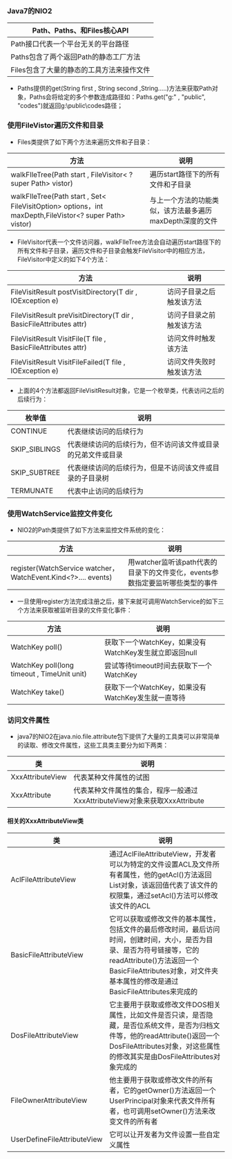 ### Java7的NIO2

|Path、Paths、和Files核心API|
|------|
|Path接口代表一个平台无关的平台路径|
|Paths包含了两个返回Path的静态工厂方法|
|Files包含了大量的静态的工具方法来操作文件|

+ Paths提供的get(String first , String second ,String.....)方法来获取Path对象，Paths会将给定的多个参数连成路径如：Paths.get("g:" , "public", "codes")就返回g:\public\codes路径；

### 使用FileVistor遍历文件和目录
+ Files类提供了如下两个方法来遍历文件和子目录：

|方法|说明|
|------|------|
|walkFIleTree(Path start , FileVisitor< ? super Path> vistor)|遍历start路径下的所有文件和子目录|
|walkFIleTree(Path start , Set< FileVisitOption> options，int maxDepth,FileVistor<? super Path> vistor)|与上一个方法的功能类似，该方法最多遍历maxDepth深度的文件|

+ FileVisitor代表一个文件访问器，walkFIleTree方法会自动遍历start路径下的所有文件和子目录，遍历文件和子目录会触发FileVisitor中的相应方法，FileVisitor中定义的如下4个方法：

|方法|说明|
|------|------|
|FileVisitResult postVisitDirectory(T dir , IOException e)|访问子目录之后触发该方法|
|FileVisitResult preVisitDirectory(T dir , BasicFileAttributes attr)|访问子目录之前触发该方法|
|FileVisitResult VisitFile(T file , BasicFileAttributes attr)|访问文件时触发该方法|
|FileVisitResult VisitFileFailed(T file ,  IOException e)|访问文件失败时触发该方法|

+ 上面的4个方法都返回FileVisitResult对象，它是一个枚举类，代表访问之后的后续行为：

|枚举值|说明|
|------|------|
|CONTINUE|代表继续访问的后续行为|
|SKIP_SIBLINGS|代表继续访问的后续行为，但不访问该文件或目录的兄弟文件或目录|
|SKIP_SUBTREE|代表继续访问的后续行为，但是不访问该文件或目录的子目录树|
|TERMUNATE|代表中止访问的后续行为|

### 使用WatchService监控文件变化

+ NIO2的Path类提供了如下方法来监控文件系统的变化：

|方法|说明|
|------|------|
|register(WatchService watcher，WatchEvent.Kind<?>.... events)|用watcher监听该path代表的目录下的文件变化，events参数指定要监听哪些类型的事件|

+ 一旦使用register方法完成注册之后，接下来就可调用WatchService的如下三个方法来获取被监听目录的文件变化事件：

|方法|说明|
|------|------|
|WatchKey poll()|获取下一个WatchKey，如果没有WatchKey发生就立即返回null|
|WatchKey poll(long timeout , TimeUnit unit)|尝试等待timeout时间去获取下一个WatchKey|
|WatchKey take()|获取下一个WatchKey，如果没有WatchKey发生就一直等待|

### 访问文件属性

+ java7的NIO2在java.nio.file.attribute包下提供了大量的工具类可以非常简单的读取、修改文件属性，这些工具类主要分为如下两类：

|类|说明|
|------|------|
|XxxAttributeView|代表某种文件属性的试图|
|XxxAttribute|代表某种文件属性的集合，程序一般通过XxxAttributeView对象来获取XxxAttribute|

#### 相关的XxxAttributeView类

|类|说明|
|------|------|
|AclFileAttributeView|通过AclFileAttributeView，开发者可以为特定的文件设置ACL及文件所有者属性，他的getAcl()方法返回List<AclEntry>对象，该返回值代表了该文件的权限集，通过setAcl()方法可以修改该文件的ACL|
|BasicFileAttributeView|它可以获取或修改文件的基本属性，包括文件的最后修改时间，最后访问时间，创建时间，大小，是否为目录、是否为符号链接等，它的readAttribute()方法返回一个BasicFileAttributes对象，对文件夹基本属性的修改是通过BasicFileAttributes来完成的|
|DosFileAttributeView|它主要用于获取或修改文件DOS相关属性，比如文件是否只读，是否隐藏，是否位系统文件，是否为归档文件等，他的readAttribute()返回一个DosFileAttributes对象，对这些属性的修改其实是由DosFileAttributes对象完成的|
|FileOwnerAttributeView|他主要用于获取或修改文件的所有者，它的getOwner()方法返回一个UserPrincipal对象来代表文件所有者，也可调用setOwner()方法来改变文件的所有者|
|UserDefineFileAttributeView|它可以让开发者为文件设置一些自定义属性|
